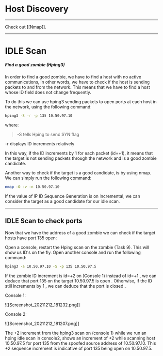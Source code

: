 # Host Discovery
---
Check out  [[Nmap]].

---
# IDLE Scan

##### Find a good zombie (Hping3)

In order to find a good zombie, we have to find a host with no active communications, in other words, we have to check if the host is sending packets to and from the network. This means that we have to find a host whose ID field does not change frequently.

To do this we can use hping3 sending packets to open ports at each host in the network, using the following command:

```bash
hping3 -S -r -p 135 10.50.97.10
```

where:

> -S tells Hping to send SYN flag

-r displays ID increments relatively

In this way, if the ID increments by 1 for each packet (id=+1), it means that the target is not sending packets through the network and is a good zombie candidate.

Another way to check if the target is a good candidate, is by using nmap. We can simply run the following command:

```bash
nmap -O -v -n 10.50.97.10
```

If the value of IP ID Sequence Generation is on Incremental, we can consider the target as a good candidate for our idle scan.

---
## IDLE Scan to check ports

Now that we have the address of a good zombie we can check if the target hosts have port 135 open:

Open a console, restart the Hping scan on the zombie (Task 9). This will show us ID's on the fly. Open another console and run the following command:

```bash
hping3 -a 10.50.97.10 -S -p 135 10.50.97.5
```

If the zombie ID increment is id=+2 on (Console 1) instead of id=+1 , we can deduce that port 135 on the target 10.50.97.5 is open . Otherwise, if the ID still increments by 1 , we can deduce that the port is closed .

Console 1:

![[Screenshot_20211212_181232.png]]

Console 2:

![[Screenshot_20211212_181207.png]]

The +2 increment from the hping3 scan on (console 1) while we run an hping idle scan in console2, shows an increment of +2 while scanning host 10.50.97.5 for port 135 from the spoofed source address of 10.50.97.10. This +2 sequence increment is indicative of port 135 being open on 10.50.97.5.